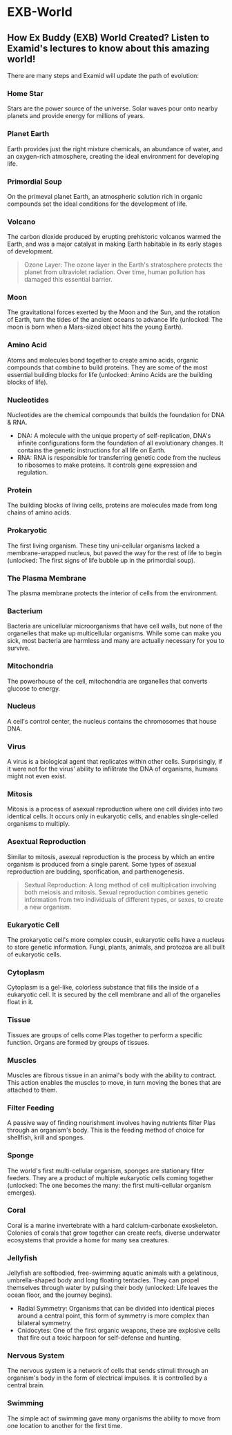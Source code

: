 # EXB-World
## How Ex Buddy (EXB) World Created? Listen to Examid's lectures to know about this amazing world!

There are many steps and Examid will update the path of evolution:

### Home Star
Stars are the power source of the universe. Solar waves pour onto nearby planets and provide energy for millions of years.

### Planet Earth
Earth provides just the right mixture chemicals, an abundance of water, and an oxygen-rich atmosphere, creating the ideal environment for developing life.

### Primordial Soup
On the primeval planet Earth, an atmospheric solution rich in organic compounds set the ideal conditions for the development of life.

### Volcano
The carbon dioxide produced by erupting prehistoric volcanos warmed the Earth, and was a major catalyst in making Earth habitable in its early stages of development.
> Ozone Layer: The ozone layer in the Earth's stratosphere protects the planet from ultraviolet radiation. Over time, human pollution has damaged this essential barrier.

### Moon
The gravitational forces exerted by the Moon and the Sun, and the rotation of Earth, turn the tides of the ancient oceans to advance life (unlocked: The moon is born when a Mars-sized object hits the young Earth).

### Amino Acid
Atoms and molecules bond together to create amino acids, organic compounds that combine to build proteins. They are some of the most essential building blocks for life (unlocked: Amino Acids are the building blocks of life).

### Nucleotides
Nucleotides are the chemical compounds that builds the foundation for DNA & RNA.
- DNA: A molecule with the unique property of self-replication, DNA's infinite configurations form the foundation of all evolutionary changes. It contains the genetic instructions for all life on Earth.
- RNA: RNA is responsible for transferring genetic code from the nucleus to ribosomes to make proteins. It controls gene expression and regulation.

### Protein
The building blocks of living cells, proteins are molecules made from long chains of amino acids.

### Prokaryotic
The first living organism. These tiny uni-cellular organisms lacked a membrane-wrapped nucleus, but paved the way for the rest of life to begin (unlocked: The first signs of life bubble up in the primordial soup).

### The Plasma Membrane
The plasma membrane protects the interior of cells from the environment.

### Bacterium
Bacteria are unicellular microorganisms that have cell walls, but none of the organelles that make up multicellular organisms. While some can make you sick, most bacteria are harmless and many are actually necessary for you to survive.

### Mitochondria
The powerhouse of the cell, mitochondria are organelles that converts glucose to energy.

### Nucleus
A cell's control center, the nucleus contains the chromosomes that house DNA.

### Virus
A virus is a biological agent that replicates within other cells. Surprisingly, if it were not for the virus' ability to infilitrate the DNA of organisms, humans might not even exist.

### Mitosis
Mitosis is a process of asexual reproduction where one cell divides into two identical cells. It occurs only in eukaryotic cells, and enables single-celled organisms to multiply.

### Asextual Reproduction
Similar to mitosis, asexual reproduction is the process by which an entire organism is produced from a single parent. Some types of asexual reproduction are budding, sporification, and parthenogenesis.
> Sextual Reproduction: A long method of cell multiplication involving both meiosis and mitosis. Sexual reproduction combines genetic information from two individuals of different types, or sexes, to create a new organism.

### Eukaryotic Cell
The prokaryotic cell's more complex cousin, eukaryotic cells have a nucleus to store genetic information. Fungi, plants, animals, and protozoa are all built of eukaryotic cells.

### Cytoplasm
Cytoplasm is a gel-like, colorless substance that fills the inside of a eukaryotic cell. It is secured by the cell membrane and all of the organelles float in it.

### Tissue
Tissues are groups of cells come Plas together to perform a specific function. Organs are formed by groups of tissues.

### Muscles
Muscles are fibrous tissue in an animal's body with the ability to contract. This action enables the muscles to move, in turn moving the bones that are attached to them.

### Filter Feeding
A passive way of finding nourishment involves having nutrients filter Plas through an organism's body. This is the feeding method of choice for shellfish, krill and sponges.

### Sponge
The world's first multi-cellular organism, sponges are stationary filter feeders. They are a product of multiple eukaryotic cells coming together (unlocked: The one becomes the many: the first multi-cellular organism emerges).

### Coral
Coral is a marine invertebrate with a hard calcium-carbonate exoskeleton. Colonies of corals that grow together can create reefs, diverse underwater ecosystems that provide a home for many sea creatures.

### Jellyfish
Jellyfish are softbodied, free-swimming aquatic animals with a gelatinous, umbrella-shaped body and long floating tentacles. They can propel themselves through water by pulsing their body (unlocked: Life leaves the ocean floor, and the journey begins).
- Radial Symmetry: Organisms that can be divided into identical pieces around a central point, this form of symmetry is more complex than bilateral symmetry.
- Cnidocytes: One of the first organic weapons, these are explosive cells that fire out a toxic harpoon for self-defense and hunting.

### Nervous System
The nervous system is a network of cells that sends stimuli through an organism's body in the form of electrical impulses. It is controlled by a central brain.

### Swimming
The simple act of swimming gave many organisms the ability to move from one location to another for the first time.

